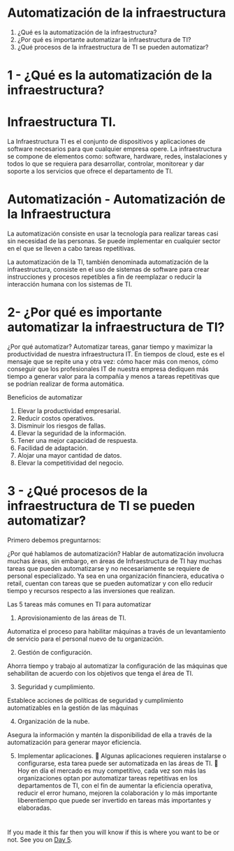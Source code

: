 
# Automatización de la infraestructura


1. ¿Qué es la automatización de la infraestructura?
2. ¿Por qué es importante automatizar la infraestructura de TI?
3. ¿Qué procesos de la infraestructura de TI se pueden automatizar?



# 1 - ¿Qué es la automatización de la infraestructura?

# Infraestructura TI.

La Infraestructura TI es el conjunto de dispositivos y aplicaciones de software necesarios para que cualquier empresa opere. La infraestructura se compone de elementos como: software, hardware, redes, instalaciones y todos lo que se requiera para desarrollar, controlar, monitorear y dar soporte a los servicios que ofrece el departamento de TI.

# Automatización - Automatización de la Infraestructura

La automatización consiste en usar la tecnología para realizar tareas casi sin necesidad de las personas. Se puede implementar en cualquier sector en el que se lleven a cabo tareas repetitivas.

La automatización de la TI, también denominada automatización de la infraestructura, consiste en el uso de sistemas de software para crear instrucciones y procesos repetibles a fin de reemplazar o reducir la interacción humana con los sistemas de TI.


# 2- ¿Por qué es importante automatizar la infraestructura de TI?

¿Por qué automatizar?  Automatizar tareas, ganar tiempo y maximizar la productividad de nuestra infraestructura IT. En tiempos de cloud, este es el mensaje que se repite una y otra vez: cómo hacer más con menos, cómo conseguir que los profesionales IT de nuestra empresa dediquen más tiempo a generar valor para la compañía y menos a tareas repetitivas que se podrían realizar de forma automática.

Beneficios de automatizar

1. Elevar la productividad empresarial.
2. Reducir costos operativos.
3. Disminuir los riesgos de fallas.
4. Elevar la seguridad de la información.
5. Tener una mejor capacidad de
respuesta.
6. Facilidad de adaptación.
7. Alojar una mayor cantidad de datos.
8. Elevar la competitividad del negocio.


# 3 - ¿Qué procesos de la infraestructura de TI se pueden automatizar?

Primero debemos preguntarnos:

¿Por qué hablamos de automatización? Hablar de automatización involucra muchas áreas, sin embargo, en áreas de Infraestructura de TI hay muchas tareas que pueden automatizarse y no necesariamente se requiere de personal especializado. Ya sea en una organización financiera, educativa o retail, cuentan con tareas que se pueden automatizar y con ello reducir tiempo y recursos respecto a las inversiones que realizan.

Las 5 tareas más comunes en TI para automatizar

1. Aprovisionamiento de las áreas de TI.

Automatiza el proceso para habilitar máquinas a través de un levantamiento de servicio para el personal nuevo de tu organización.

2. Gestión de configuración.

Ahorra tiempo y trabajo al automatizar la configuración de las máquinas que sehabilitan de acuerdo con los objetivos que tenga el área de TI.

3. Seguridad y cumplimiento.

Establece acciones de políticas de seguridad y cumplimiento automatizables en la gestión de las máquinas

4. Organización de la nube.

Asegura la información y mantén la disponibilidad de ella a través de la automatización para generar mayor eficiencia.

5. Implementar aplicaciones.
 Algunas aplicaciones requieren instalarse o configurarse, esta tarea puede ser automatizada en las áreas de TI.
 Hoy en día el mercado es muy competitivo, cada vez son más las organizaciones optan por automatizar tareas repetitivas en los departamentos de TI, con el fin de aumentar la eficiencia operativa, reducir el error humano, mejoren la colaboración y lo más importante liberentiempo que puede ser invertido en tareas más importantes y elaboradas.

#
#



If you made it this far then you will know if this is where you want to be or not. See you on [Day 5](day05.md).
